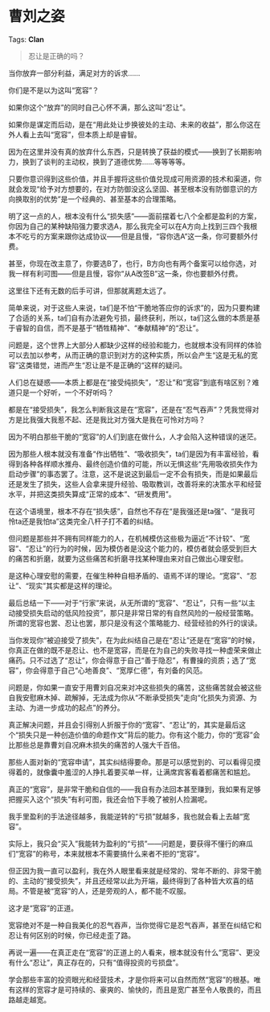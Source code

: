 # 曹刘之姿

Tags: **Clan**

> 忍让是正确的吗？



当你放弃一部分利益，满足对方的诉求……

你们是不是以为这叫“宽容”？

如果你这个“放弃”的同时自己心怀不满，那么这叫“忍让”。

如果你是谋定而后动，是在“用此处让步换彼处的主动、未来的收益”，那么你这在外人看上去叫“宽容”，但本质上却是睿智。

因为在这里并没有真的放弃什么东西，只是转换了获益的模式——换到了长期影响力，换到了谈判的主动权，换到了道德优势……等等等等。

只要你意识得到这些价值，并且手握将这些价值兑现成可用资源的技术和渠道，你就会发现“给予对方想要的，在对方防御没这么坚固、甚至根本没有防御意识的方向换取别的优势”是一个经典的、甚至基本的合理策略。

明了这一点的人，根本没有什么“损失感”——面前摆着七八个全都是盈利的方案，你因为自己的某种缺陷强力要求选A，那么我完全可以在A方向上找到三四个我根本不吃亏的方案来跟你达成协议——但是且慢，“容你选A”这一条，你可要额外付费。

甚至，你现在改主意了，你要选B了，也行，B方向也有两个备案可以给你选，对我一样有利可图——但是且慢，容你“从A改签B”这一条，你也要额外付费。

这里往下还有无数的后手可讲，但那就离题太远了。

简单来说，对于这些人来说，ta们是不怕“干脆地答应你的诉求”的，因为只要构建了合适的关系，ta们自有办法避免亏损，最终获利，所以，ta们这么做的本质是基于睿智的自信，而不是基于“牺牲精神”、“奉献精神”的“忍让”。

问题是，这个世界上大部分人都缺少这样的经验和能力，也就根本没有同样的体验可以去加以参考，从而正确的意识到对方的这种实质，所以会产生“这是无私的宽容”这类错觉，进而产生“忍让是不是正确的“这样的疑问。

人们总在疑惑——本质上都是在“接受纯损失”，“忍让”和“宽容”到底有啥区别？难道只是一个好听，一个不好听吗？

都是在“接受损失”，我怎么判断我这是在“宽容”，还是在“忍气吞声”？凭我觉得对方是比我强大我惹不起、还是我比对方强大是我在可怜对方吗？

因为不明白那些干脆的“宽容”的人们到底在做什么，人才会陷入这种错误的迷茫。

因为那些人根本就没有准备“作出牺牲”、“吸收损失”，ta们是因为有丰富经验，看得到各种各样顺水推舟、最终创造价值的可能，所以无惧这些“先用吸收损失作为启动步骤”的事态罢了。注意，这不是说这到最后一定不会有损失，而是如果最后还是发生了损失，这些人会拿来提升经验、吸取教训，改善将来的决策水平和经营水平，并把这类损失算成“正常的成本”、“研发费用”。

在这个语境里，根本不存在“损失感”，自然也不存在“是我强还是ta强”、“是我可怜ta还是我怕ta”这类完全八杆子打不着的纠结。

  


但问题是那些并不拥有同样能力的人，在机械模仿这些极为逼近“不计较”、“宽容”、“忍让”的行为的时候，因为模仿者是没这个能力的，模仿者就会感受到巨大的痛苦和折磨，就要为这些痛苦和折磨寻找某种理由来对自己做出心理安慰。

是这种心理安慰的需要，在催生种种自相矛盾的、语焉不详的理论。“宽容”、“忍让”、“现实”其实都是这样的理论。

最后总结一下——对于“行家”来说，从无所谓的“宽容”、“忍让”，只有一些“以主动接受损失启动的低风险投资”，那只是非常日常的有自然风险的一般经营策略。所谓的宽容也罢、忍让也罢，那只是没有这个策略能力、经营经验的外行的误读。

当你发现你“被迫接受了损失”，在为此纠结自己是在“忍让”还是在“宽容”的时候，你真正在做的既不是忍让、也不是宽容，而是在为自己的失败寻找一种虚荣来做止痛药。只不过选了“忍让”，你会得意于自己“善于隐忍”，有曹操的资质；选了“宽容”，你会得意于自己“心地善良”、“宽厚仁德”，有刘备的风范。

问题是，你如果一直安于用曹刘自况来对冲这些损失的痛苦，这些痛苦就会被这些自我安慰麻木掉、疏解掉，无法成为你从“不断承受损失”走向“化损失为资源、为主动、为进一步成功的起点”的养分。

真正解决问题，并且会引得别人折服于你的“宽容”、“忍让”的，其实是最后这个“损失只是一种创造价值的命题作文”背后的能力。你有这个能力，你的“宽容”会比那些总是靠曹刘自况麻木损失的痛苦的人强大千百倍。

那些人面对新的“宽容申请”，其实纠结得要命。那是可以感觉到的、可以看得见摸得着的，就像囊中羞涩的人挣扎着要买单一样，让满席宾客看着都痛苦和尴尬。

真正的“宽容”，是非常干脆和自信的——我自有办法回本甚至赚到，我如果有足够把握买入这个“损失”有利可图，我还会怕下手晚了被别人捡漏呢。

我手里盈利的手法途径越多，我能逆转的“亏损”就越多，我也就会看上去越“宽容”。

实际上，我只会“买入”我能转为盈利的“亏损”——问题是，要获得不懂行的麻瓜们“宽容”的称号，本来就根本不需要搞什么来者不拒的“宽容”。

但正因为我一直可以盈利，我在外人眼里看来就是经常的、常年不断的、非常干脆的、主动的“接受损失”，并且还经常以此为开端，最终得到了各种皆大欢喜的结局。不管是被“宽容”的人，还是旁观的人，都不能不叹服。

这才是“宽容”的正道。

宽容绝对不是一种自我美化的忍气吞声，当你觉得它是忍气吞声，甚至在纠结它和忍让有何区别的时候，你已经走歪了路。

再说一遍——在真正走在“宽容”的正道上的人看来，根本就没有什么“宽容”、更没有什么“忍让”，真正存在的，只有“值得投资的亏损盘”。

学会那些丰富的投资眼光和经营技术，才是你将来可以自然而然“宽容”的根基。唯有这样的宽容才是可持续的、豪爽的、愉快的，而且是宽广甚至令人敬畏的，而且路越走越宽。




